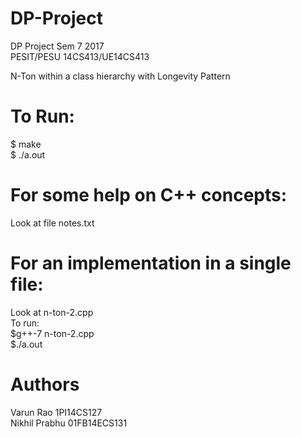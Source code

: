 # DP-Project

DP Project Sem 7 2017<br />
PESIT/PESU 14CS413/UE14CS413<br />

N-Ton within a class hierarchy with Longevity Pattern

# To Run:

$ make<br />
$ ./a.out


# For some help on C++ concepts:

Look at file notes.txt

# For an implementation in a single file:

Look at n-ton-2.cpp<br />
To run:  <br />
$g++-7 n-ton-2.cpp<br />
$./a.out<br />


# Authors

Varun Rao         1PI14CS127<br />
Nikhil Prabhu     01FB14ECS131
